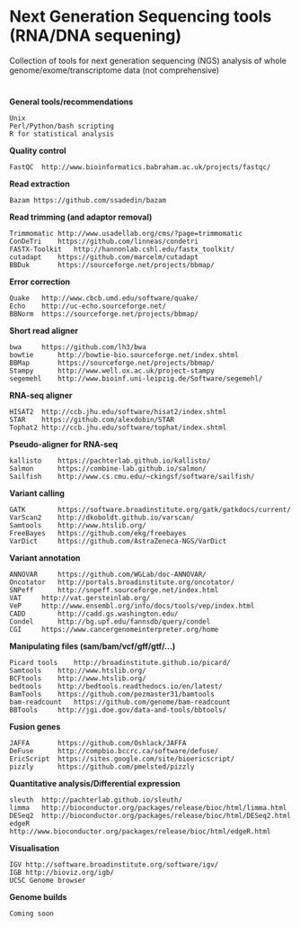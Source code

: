 # Next Generation Sequencing tools (RNA/DNA sequening)
Collection of tools for next generation sequencing (NGS) analysis of whole genome/exome/transcriptome data (not comprehensive)

#

**General tools/recommendations**

	Unix
	Perl/Python/bash scripting
	R for statistical analysis

**Quality control**

	FastQC	http://www.bioinformatics.babraham.ac.uk/projects/fastqc/

**Read extraction**

	Bazam https://github.com/ssadedin/bazam

**Read trimming (and adaptor removal)**

	Trimmomatic	http://www.usadellab.org/cms/?page=trimmomatic
	ConDeTri	https://github.com/linneas/condetri
	FASTX-Toolkit	http://hannonlab.cshl.edu/fastx_toolkit/
	cutadapt	https://github.com/marcelm/cutadapt
	BBDuk		https://sourceforge.net/projects/bbmap/

**Error correction**

	Quake   http://www.cbcb.umd.edu/software/quake/
	Echo    http://uc-echo.sourceforge.net/
	BBNorm	https://sourceforge.net/projects/bbmap/

**Short read aligner**

	bwa		https://github.com/lh3/bwa
	bowtie		http://bowtie-bio.sourceforge.net/index.shtml
	BBMap		https://sourceforge.net/projects/bbmap/
	Stampy		http://www.well.ox.ac.uk/project-stampy
	segemehl	http://www.bioinf.uni-leipzig.de/Software/segemehl/
	
**RNA-seq aligner**

	HISAT2	http://ccb.jhu.edu/software/hisat2/index.shtml
	STAR	https://github.com/alexdobin/STAR
	Tophat2	http://ccb.jhu.edu/software/tophat/index.shtml
	
**Pseudo-aligner for RNA-seq**

	kallisto	https://pachterlab.github.io/kallisto/
	Salmon		https://combine-lab.github.io/salmon/
	Sailfish	http://www.cs.cmu.edu/~ckingsf/software/sailfish/
    
**Variant calling**
    
	GATK		https://software.broadinstitute.org/gatk/gatkdocs/current/
	VarScan2	http://dkoboldt.github.io/varscan/
	Samtools	http://www.htslib.org/
	FreeBayes	https://github.com/ekg/freebayes
	VarDict		https://github.com/AstraZeneca-NGS/VarDict
 
**Variant annotation**

	ANNOVAR		https://github.com/WGLab/doc-ANNOVAR/
	Oncotator	http://portals.broadinstitute.org/oncotator/
	SNPeff		http://snpeff.sourceforge.net/index.html
	VAT		http://vat.gersteinlab.org/
	VeP		http://www.ensembl.org/info/docs/tools/vep/index.html
	CADD		http://cadd.gs.washington.edu/
	Condel		http://bg.upf.edu/fannsdb/query/condel
	CGI		https://www.cancergenomeinterpreter.org/home

**Manipulating files (sam/bam/vcf/gff/gtf/...)**
    
	Picard tools	http://broadinstitute.github.io/picard/
	Samtools	http://www.htslib.org/
	BCFtools	http://www.htslib.org/
	bedtools	http://bedtools.readthedocs.io/en/latest/
	BamTools	https://github.com/pezmaster31/bamtools
	bam-readcount	https://github.com/genome/bam-readcount
	BBTools		http://jgi.doe.gov/data-and-tools/bbtools/

**Fusion genes**

	JAFFA		https://github.com/Oshlack/JAFFA
	DeFuse		http://compbio.bccrc.ca/software/defuse/
	EricScript	https://sites.google.com/site/bioericscript/
	pizzly		https://github.com/pmelsted/pizzly

**Quantitative analysis/Differential expression**

	sleuth	http://pachterlab.github.io/sleuth/
	limma	http://bioconductor.org/packages/release/bioc/html/limma.html
	DESeq2	http://bioconductor.org/packages/release/bioc/html/DESeq2.html
	edgeR	http://www.bioconductor.org/packages/release/bioc/html/edgeR.html
	
**Visualisation**

	IGV	http://software.broadinstitute.org/software/igv/
	IGB	http://bioviz.org/igb/
	UCSC Genome browser
	
**Genome builds**

	Coming soon
	
